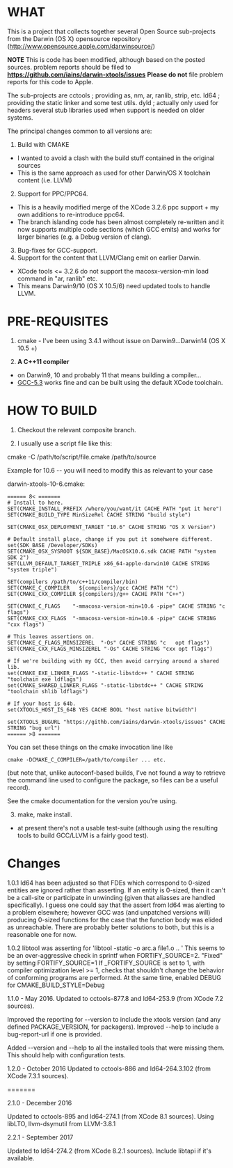 WHAT
====

This is a project that collects together several Open Source sub-projects from the Darwin (OS X) opensource repository (http://www.opensource.apple.com/darwinsource/)

**NOTE**
  This is code has been modified, although based on the posted sources.
  problem reports should be filed to **https://github.com/iains/darwin-xtools/issues**
  **Please do not** file problem reports for this code to Apple.

The sub-projects are
 cctools ; providing as, nm, ar, ranlib, strip, etc.
 ld64 ; providing the static linker and some test utils.
 dyld ; actually only used for headers
 several stub libraries used when support is needed on older systems.

The principal changes common to all versions are:

1. Build with CMAKE
  - I wanted to avoid a clash with the build stuff contained in the original sources
  - This is the same approach as used for other Darwin/OS X toolchain content (i.e. LLVM)
2. Support for PPC/PPC64.
  - This is a heavily modified merge of the XCode 3.2.6 ppc support + my own additions to re-introduce ppc64.
  - The branch islanding code has been almost completely re-written and it now supports multiple code sections (which GCC emits) and works for larger binaries (e.g. a Debug version of clang).
3. Bug-fixes for GCC-support.
4. Support for the content that LLVM/Clang emit on earlier Darwin.
  - XCode tools <= 3.2.6 do not support the macosx-version-min load command in "ar, ranlib" etc.
  - This means Darwin9/10 (OS X 10.5/6) need updated tools to handle LLVM.

PRE-REQUISITES
==============

1. cmake - I've been using 3.4.1 without issue on Darwin9...Darwin14 (OS X 10.5 +)

2. **A C++11 compiler**
  - on Darwin9, 10 and probably 11 that means building a compiler...
  - [GCC-5.3](https://github.com/iains/darwin-gcc-5) works fine and can be built using the default XCode toolchain.

HOW TO BUILD
============

1. Checkout the relevant composite branch.

2. I usually use a script file like this:

cmake -C /path/to/script/file.cmake /path/to/source

Example for 10.6 -- you will need to modify this as relevant to your case

darwin-xtools-10-6.cmake:

```
====== 8< =======
# Install to here.
SET(CMAKE_INSTALL_PREFIX /where/you/want/it CACHE PATH "put it here")
SET(CMAKE_BUILD_TYPE MinSizeRel CACHE STRING "build style")

SET(CMAKE_OSX_DEPLOYMENT_TARGET "10.6" CACHE STRING "OS X Version")

# Default install place, change if you put it somehwere different.
set(SDK_BASE /Developer/SDKs)
SET(CMAKE_OSX_SYSROOT ${SDK_BASE}/MacOSX10.6.sdk CACHE PATH "system SDK 2")
SET(LLVM_DEFAULT_TARGET_TRIPLE x86_64-apple-darwin10 CACHE STRING "system triple")

SET(compilers /path/to/c++11/compiler/bin)
SET(CMAKE_C_COMPILER   ${compilers}/gcc CACHE PATH "C")
SET(CMAKE_CXX_COMPILER ${compilers}/g++ CACHE PATH "C++")

SET(CMAKE_C_FLAGS    "-mmacosx-version-min=10.6 -pipe" CACHE STRING "c flags")
SET(CMAKE_CXX_FLAGS  "-mmacosx-version-min=10.6 -pipe" CACHE STRING "cxx flags")

# This leaves assertions on.
SET(CMAKE_C_FLAGS_MINSIZEREL  "-Os" CACHE STRING "c   opt flags")
SET(CMAKE_CXX_FLAGS_MINSIZEREL "-Os" CACHE STRING "cxx opt flags")

# If we're building with my GCC, then avoid carrying around a shared lib.
set(CMAKE_EXE_LINKER_FLAGS "-static-libstdc++ " CACHE STRING "toolchain exe ldflags")
set(CMAKE_SHARED_LINKER_FLAGS "-static-libstdc++ " CACHE STRING "toolchain shlib ldflags")

# If your host is 64b.
set(XTOOLS_HOST_IS_64B YES CACHE BOOL "host native bitwidth")

set(XTOOLS_BUGURL "https://githb.com/iains/darwin-xtools/issues" CACHE STRING "bug url")
====== >8 =======
```

You can set these things on the cmake invocation line like
```
cmake -DCMAKE_C_COMPILER=/path/to/compiler ... etc.
```

(but note that, unlike autoconf-based builds, I've not found a way to retrieve the command line used to configure the package, so files can be a useful record).

See the cmake documentation for the version you're using.

3. make, make install.
 - at present there's not a usable test-suite (although using the resulting tools to build GCC/LLVM is a fairly good test).

Changes
=======

1.0.1
ld64 has been adjusted so that FDEs which correspond to 0-sized entities are ignored rather than asserting.  If an entity is 0-sized, then it can't be a call-site or participate in unwinding (given that aliasses are handled specifically).  I guess one could say that the assert from ld64 was alerting to a problem elsewhere; however GCC was (and unpatched versions will) producing 0-sized functions for the case that the function body was elided as unreachable.  There are probably better solutions to both, but this is a reasonable one for now.

1.0.2
libtool was asserting for 'libtool -static -o arc.a file1.o .. '
This seems to be an over-aggressive check in sprintf when FORTIFY\_SOURCE=2.
"Fixed" by setting FORTIFY\_SOURCE=1
If \_FORTIFY\_SOURCE is set to 1, with compiler optimization level >= 1, checks that shouldn't change the behavior of conforming programs are performed.
At the same time, enabled DEBUG for CMAKE\_BUILD\_STYLE=Debug

1.1.0 - May 2016.
Updated to cctools-877.8 and ld64-253.9 (from XCode 7.2 sources).

Improved the reporting for --version to include the xtools version (and any defined
PACKAGE_VERSION, for packagers).  Improved --help to include a bug-report-url if
one is provided.

Added --version and --help to all the installed tools that were missing them.  This
should help with configuration tests.

1.2.0 - October 2016
Updated to cctools-886 and ld64-264.3.102 (from XCode 7.3.1 sources).

=======

2.1.0 - December 2016

Updated to cctools-895 and ld64-274.1 (from XCode 8.1 sources).
Using libLTO, llvm-dsymutil from LLVM-3.8.1

2.2.1 - September 2017

Updated to ld64-274.2 (from XCode 8.2.1 sources).
Include libtapi if it's available.






